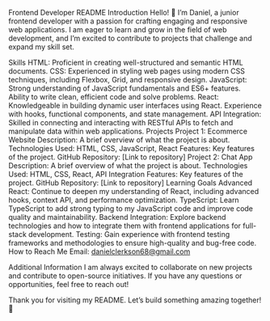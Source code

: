 
Frontend Developer README
Introduction
Hello! 👋 I’m Daniel, a junior frontend developer with a passion for crafting engaging and responsive web applications. I am eager to learn and grow in the field of web development, and I’m excited to contribute to projects that challenge and expand my skill set.

Skills
HTML: Proficient in creating well-structured and semantic HTML documents.
CSS: Experienced in styling web pages using modern CSS techniques, including Flexbox, Grid, and responsive design.
JavaScript: Strong understanding of JavaScript fundamentals and ES6+ features. Ability to write clean, efficient code and solve problems.
React: Knowledgeable in building dynamic user interfaces using React. Experience with hooks, functional components, and state management.
API Integration: Skilled in connecting and interacting with RESTful APIs to fetch and manipulate data within web applications.
Projects
Project 1: Ecommerce Website
Description: A brief overview of what the project is about.
Technologies Used: HTML, CSS, JavaScript, React
Features: Key features of the project.
GitHub Repository: [Link to repository]
Project 2: Chat App
Description: A brief overview of what the project is about.
Technologies Used: HTML, CSS, React, API Integration
Features: Key features of the project.
GitHub Repository: [Link to repository]
Learning Goals
Advanced React: Continue to deepen my understanding of React, including advanced hooks, context API, and performance optimization.
TypeScript: Learn TypeScript to add strong typing to my JavaScript code and improve code quality and maintainability.
Backend Integration: Explore backend technologies and how to integrate them with frontend applications for full-stack development.
Testing: Gain experience with frontend testing frameworks and methodologies to ensure high-quality and bug-free code.
How to Reach Me
Email: danielclerkson68@gmail.com

Additional Information
I am always excited to collaborate on new projects and contribute to open-source initiatives. If you have any questions or opportunities, feel free to reach out!

Thank you for visiting my README. Let’s build something amazing together! 🚀

